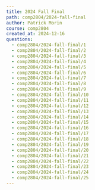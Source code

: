 ```yaml
---
title: 2024 Fall Final
path: comp2804/2024-fall-final
author: Patrick Morin
course: comp2804
created_at: 2024-12-16
questions:
  - comp2804/2024-fall-final/1
  - comp2804/2024-fall-final/2
  - comp2804/2024-fall-final/3
  - comp2804/2024-fall-final/4
  - comp2804/2024-fall-final/5
  - comp2804/2024-fall-final/6
  - comp2804/2024-fall-final/7
  - comp2804/2024-fall-final/8
  - comp2804/2024-fall-final/9
  - comp2804/2024-fall-final/10
  - comp2804/2024-fall-final/11
  - comp2804/2024-fall-final/12
  - comp2804/2024-fall-final/13
  - comp2804/2024-fall-final/14
  - comp2804/2024-fall-final/15
  - comp2804/2024-fall-final/16
  - comp2804/2024-fall-final/17
  - comp2804/2024-fall-final/18
  - comp2804/2024-fall-final/19
  - comp2804/2024-fall-final/20
  - comp2804/2024-fall-final/21
  - comp2804/2024-fall-final/22
  - comp2804/2024-fall-final/23
  - comp2804/2024-fall-final/24
  - comp2804/2024-fall-final/25
---
```

